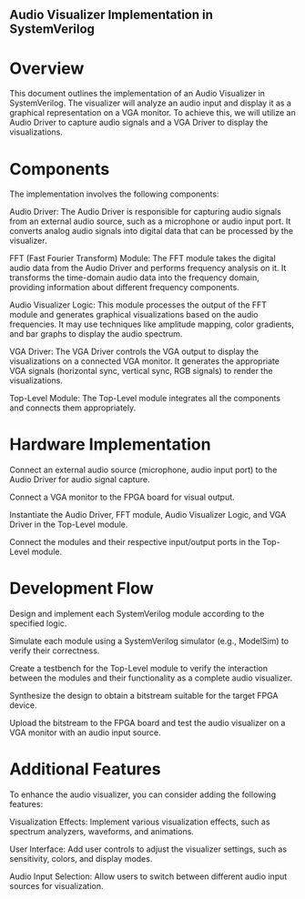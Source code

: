 ## Audio Visualizer Implementation in SystemVerilog
# Overview
This document outlines the implementation of an Audio Visualizer in SystemVerilog. The visualizer will analyze an audio input and display it as a graphical representation on a VGA monitor. To achieve this, we will utilize an Audio Driver to capture audio signals and a VGA Driver to display the visualizations.

# Components
The implementation involves the following components:

Audio Driver: The Audio Driver is responsible for capturing audio signals from an external audio source, such as a microphone or audio input port. It converts analog audio signals into digital data that can be processed by the visualizer.

FFT (Fast Fourier Transform) Module: The FFT module takes the digital audio data from the Audio Driver and performs frequency analysis on it. It transforms the time-domain audio data into the frequency domain, providing information about different frequency components.

Audio Visualizer Logic: This module processes the output of the FFT module and generates graphical visualizations based on the audio frequencies. It may use techniques like amplitude mapping, color gradients, and bar graphs to display the audio spectrum.

VGA Driver: The VGA Driver controls the VGA output to display the visualizations on a connected VGA monitor. It generates the appropriate VGA signals (horizontal sync, vertical sync, RGB signals) to render the visualizations.

Top-Level Module: The Top-Level module integrates all the components and connects them appropriately.

# Hardware Implementation
Connect an external audio source (microphone, audio input port) to the Audio Driver for audio signal capture.

Connect a VGA monitor to the FPGA board for visual output.

Instantiate the Audio Driver, FFT module, Audio Visualizer Logic, and VGA Driver in the Top-Level module.

Connect the modules and their respective input/output ports in the Top-Level module.

# Development Flow
Design and implement each SystemVerilog module according to the specified logic.

Simulate each module using a SystemVerilog simulator (e.g., ModelSim) to verify their correctness.

Create a testbench for the Top-Level module to verify the interaction between the modules and their functionality as a complete audio visualizer.

Synthesize the design to obtain a bitstream suitable for the target FPGA device.

Upload the bitstream to the FPGA board and test the audio visualizer on a VGA monitor with an audio input source.

# Additional Features
To enhance the audio visualizer, you can consider adding the following features:

Visualization Effects: Implement various visualization effects, such as spectrum analyzers, waveforms, and animations.

User Interface: Add user controls to adjust the visualizer settings, such as sensitivity, colors, and display modes.

Audio Input Selection: Allow users to switch between different audio input sources for visualization.
